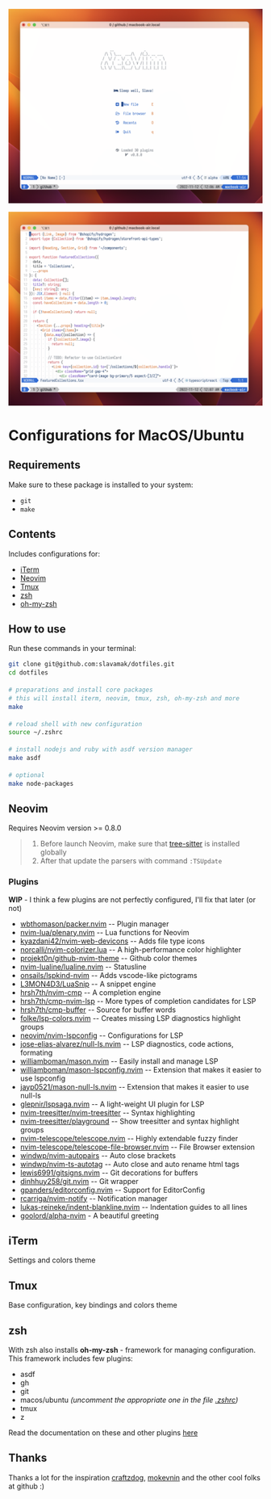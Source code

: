 ![nvim screenshot](./neovim.png)

![nvim screenshot](./highlights.png)

# Configurations for MacOS/Ubuntu

## Requirements

Make sure to these package is installed to your system:

- `git`
- `make`

## Contents

Includes configurations for:

- [iTerm](https://iterm2.com/)
- [Neovim](https://neovim.io/)
- [Tmux](https://github.com/tmux/tmux)
- [zsh](https://www.zsh.org/)
- [oh-my-zsh](https://github.com/ohmyzsh/ohmyzsh)

## How to use

Run these commands in your terminal:

```sh
git clone git@github.com:slavamak/dotfiles.git
cd dotfiles

# preparations and install core packages
# this will install iterm, neovim, tmux, zsh, oh-my-zsh and more
make

# reload shell with new configuration
source ~/.zshrc

# install nodejs and ruby with asdf version manager
make asdf

# optional
make node-packages
```

## Neovim

Requires Neovim version >= 0.8.0

> 1. Before launch Neovim, make sure that [tree-sitter](https://github.com/tree-sitter/tree-sitter/) is installed globally
> 2. After that update the parsers with command `:TSUpdate`

### Plugins

**WIP** - I think a few plugins are not perfectly configured, I'll fix that later (or not)

- [wbthomason/packer.nvim](https://github.com/wbthomason/packer.nvim) -- Plugin manager
- [nvim-lua/plenary.nvim](https://github.com/nvim-lua/plenary.nvim) -- Lua functions for Neovim
- [kyazdani42/nvim-web-devicons](https://github.com/kyazdani42/nvim-web-devicons) -- Adds file type icons
- [norcalli/nvim-colorizer.lua](https://github.com/norcalli/nvim-colorizer.lua) -- A high-performance color highlighter
- [projekt0n/github-nvim-theme](https://github.com/projekt0n/github-nvim-theme) -- Github color themes
- [nvim-lualine/lualine.nvim](https://github.com/nvim-lualine/lualine.nvim) -- Statusline
- [onsails/lspkind-nvim](https://github.com/onsails/lspkind-nvim) -- Adds vscode-like pictograms
- [L3MON4D3/LuaSnip](https://github.com/L3MON4D3/LuaSnip) -- A snippet engine
- [hrsh7th/nvim-cmp](https://github.com/hrsh7th/nvim-cmp) -- A completion engine
- [hrsh7th/cmp-nvim-lsp](https://github.com/hrsh7th/cmp-nvim-lsp) -- More types of completion candidates for LSP
- [hrsh7th/cmp-buffer](https://github.com/hrsh7th/cmp-buffer) -- Source for buffer words
- [folke/lsp-colors.nvim](https://github.com/folke/lsp-colors.nvim) -- Creates missing LSP diagnostics highlight groups
- [neovim/nvim-lspconfig](https://github.com/neovim/nvim-lspconfig) -- Configurations for LSP
- [jose-elias-alvarez/null-ls.nvim](https://github.com/jose-elias-alvarez/null-ls.nvim) -- LSP diagnostics, code actions, formating
- [williamboman/mason.nvim](https://github.com/williamboman/mason.nvim) -- Easily install and manage LSP
- [williamboman/mason-lspconfig.nvim](https://github.com/williamboman/mason-lspconfig.nvim) -- Extension that makes it easier to use lspconfig
- [jayp0521/mason-null-ls.nvim](https://github.com/jayp0521/mason-null-ls.nvim) -- Extension that makes it easier to use null-ls
- [glepnir/lspsaga.nvim](https://github.com/glepnir/lspsaga.nvim) -- A light-weight UI plugin for LSP
- [nvim-treesitter/nvim-treesitter](https://github.com/nvim-treesitter/nvim-treesitter) -- Syntax highlighting
- [nvim-treesitter/playground](https://github.com/nvim-treesitter/playground) -- Show treesitter and syntax highlight groups
- [nvim-telescope/telescope.nvim](https://github.com/nvim-telescope/telescope.nvim) -- Highly extendable fuzzy finder
- [nvim-telescope/telescope-file-browser.nvim](https://github.com/nvim-telescope/telescope-file-browser.nvim) -- File Browser extension
- [windwp/nvim-autopairs](https://github.com/windwp/nvim-autopairs) -- Auto close brackets
- [windwp/nvim-ts-autotag](https://github.com/windwp/nvim-ts-autotag) -- Auto close and auto rename html tags
- [lewis6991/gitsigns.nvim](https://github.com/lewis6991/gitsigns.nvim) -- Git decorations for buffers
- [dinhhuy258/git.nvim](https://github.com/dinhhuy258/git.nvim) -- Git wrapper
- [gpanders/editorconfig.nvim](https://github.com/gpanders/editorconfig.nvim) -- Support for EditorConfig
- [rcarriga/nvim-notify](https://github.com/rcarriga/nvim-notify) -- Notification manager
- [lukas-reineke/indent-blankline.nvim](https://github.com/lukas-reineke/indent-blankline.nvim) -- Indentation guides to all lines
- [goolord/alpha-nvim](https://github.com/goolord/alpha-nvim) - A beautiful greeting

## iTerm

Settings and colors theme

## Tmux

Base configuration, key bindings and colors theme

## zsh

With zsh also installs **oh-my-zsh** - framework for managing configuration. This framework includes few plugins:

- asdf
- gh
- git
- macos/ubuntu *(uncomment the appropriate one in the file [.zshrc](https://github.com/slavamak/dotfiles/blob/main/.config/zsh/.zshrc))*
- tmux
- z

Read the documentation on these and other plugins [here](https://github.com/ohmyzsh/ohmyzsh/tree/master/plugins)

## Thanks

Thanks a lot for the inspiration [craftzdog](https://github.com/craftzdog), [mokevnin](https://github.com/mokevnin) and the other cool folks at github :)

